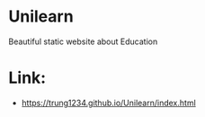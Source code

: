 # Unilearn
Beautiful static website about Education
# Link:
- https://trung1234.github.io/Unilearn/index.html
